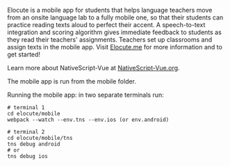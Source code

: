 Elocute is a mobile app for students that helps language teachers move from an onsite language lab to a fully mobile one, so that their students can practice reading texts aloud to perfect their accent. A speech-to-text integration and scoring algorithm gives immediate feedback to students as they read their teachers' assignments. Teachers set up classrooms and assign texts in the mobile app. Visit [Elocute.me](http://www.elocute.me) for more information and to get started!

Learn more about NativeScript-Vue at [NativeScript-Vue.org](http://www.nativescript-vue.org).

The mobile app is run from the mobile folder. 

Running the mobile app: in two separate terminals run:

```
# terminal 1
cd elocute/mobile
webpack --watch --env.tns --env.ios (or env.android)

# terminal 2
cd elocute/mobile/tns
tns debug android
# or
tns debug ios
```
